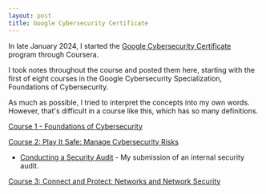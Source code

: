 ```yaml
---
layout: post
title: Google Cybersecurity Certificate 
---
```

In late January 2024, I started the [Google Cybersecurity Certificate](https://grow.google/intl/en_ca/certificates/cybersecurity/) program through Coursera.

I took notes throughout the course and posted them here, starting with the first of eight courses in the Google Cybersecurity Specialization, Foundations of Cybersecurity. 

As much as possible, I tried to interpret the concepts into my own words. However, that's difficult in a course like this, which has so many definitions.

[Course 1 - Foundations of Cybersecurity](https://1dgk.github.io/2024/01/25/gcc-course-1.html)

[Course 2: Play It Safe: Manage Cybersecurity Risks](https://1dgk.github.io/2024/01/28/gcc-course-2.html)
- [Conducting a Security Audit](https://1dgk.github.io/2024/02/02/gcc-course-2-sec-audit.html) - My submission of an internal security audit.

[Course 3: Connect and Protect: Networks and Network Security](tbd)
